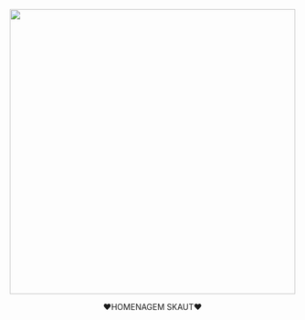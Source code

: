 <p align="center">
<img src="https://media.tenor.com/QF1VjLYFpzMAAAAd/dota-dota2.gif" width="500" height="500"/>
<br>
<p style="text-align: center; margin: auto;">❤HOMENAGEM SKAUT❤<p>
